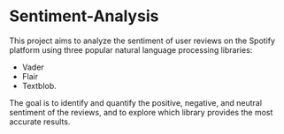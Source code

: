 # Sentiment-Analysis

This project aims to analyze the sentiment of user reviews on the Spotify platform using three popular natural language processing libraries: 

- Vader
- Flair
- Textblob. 

The goal is to identify and quantify the positive, negative, and neutral sentiment of the reviews, and to explore which library provides the most accurate results.

